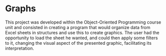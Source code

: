 # Graphs

This project was developed within the Object-Oriented Programming course unit and consisted in creating a program that would organize data from Excel sheets in structures and use this to create graphics. The user had the opportunity to load the sheet he wanted, and could then apply some filters to it, changing the visual aspect of the presented graphic, facilitating its interpretation.
